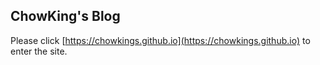 ## ChowKing's Blog

Please click [https://chowkings.github.io](https://chowkings.github.io) to enter the site.
